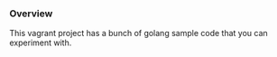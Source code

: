 ### Overview


This vagrant project has a bunch of golang sample code that you can experiment with. 